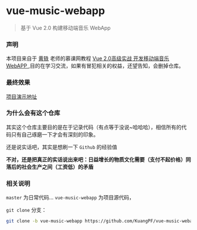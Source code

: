 # vue-music-webapp

> 基于 Vue 2.0 构建移动端音乐 WebApp

### 声明

本项目来自于 [黄轶](https://github.com/ustbhuangyi) 老师的慕课网教程 [Vue 2.0高级实战 开发移动端音乐 WebAPP ](http://coding.imooc.com/class/107.html),目的在学习交流，如果有冒犯相关的权益，还望告知，会删掉仓库。

### 最终效果

[项目演示地址](http://ustbhuangyi.com/music/#/recommend)

### 为什么会有这个仓库

其实这个仓库主要目的是在于记录代码（有点等于没说~哈哈哈），相信所有的代码只有自己琢磨一下才会有深刻的印象。

还是说实话吧，其实是想刷一下 `Github` 的经验值

**不对，还是把真正的实话说出来吧：日益增长的物质文化需要（支付不起价格）同落后的社会生产之间（工资低）的矛盾**

### 相关说明

`master` 为日常代码... `vue-music-webapp` 为项目源代码，

`git clone` 分支：

``` bash
git clone -b vue-music-webapp https://github.com/KuangPF/vue-music-webapp.git

```